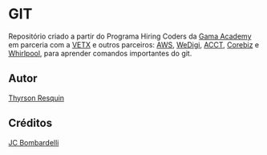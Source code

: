 # GIT
Repositório criado a partir do Programa Hiring Coders da [Gama Academy](https://www.gama.academy/) em parceria com a [VETX](https://vtex.com/br-pt/) e outros parceiros:
[AWS](https://aws.amazon.com/pt/), [WeDigi](https://www.wedigi.com.br/), [ACCT](https://acct.global/pt/), [Corebiz](https://www.corebiz.ag/pt/) e [Whirlpool](https://www.whirlpool.com.br/), 
para aprender comandos importantes do git.

## Autor
[Thyrson Resquin](https://www.linkedin.com/in/thyrson-resquin/)

## Créditos
[JC Bombardelli](https://github.com/jcbombardelli)

